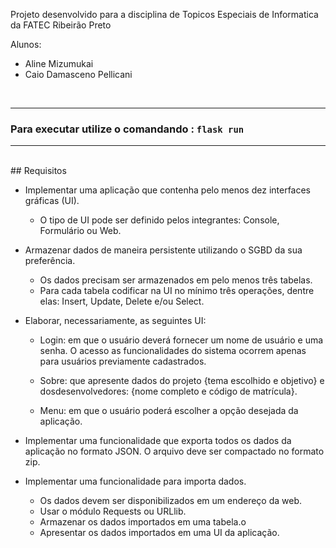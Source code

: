 Projeto desenvolvido para a disciplina de Topicos Especiais de Informatica da FATEC Ribeirão Preto

Alunos:
* Aline Mizumukai
* Caio Damasceno Pellicani

<br>

---

### Para executar utilize o comandando : `flask run`

---

<br>
## Requisitos

* Implementar uma aplicação que contenha pelo menos dez interfaces gráficas (UI).
    - O tipo de UI pode ser definido pelos integrantes: Console, Formulário ou Web.

* Armazenar dados de maneira persistente utilizando o SGBD da sua preferência.
    - Os dados precisam ser armazenados em pelo menos três tabelas.
    - Para cada tabela codificar na UI no mínimo três operações, dentre elas: Insert, Update, Delete e/ou Select.

* Elaborar, necessariamente, as seguintes UI:
    - Login: em que o usuário deverá fornecer um  nome de usuário  e uma  senha. O acesso as funcionalidades do sistema ocorrem apenas para usuários previamente cadastrados.

    - Sobre:   que   apresente   dados   do   projeto   {tema   escolhido   e   objetivo}   e   dosdesenvolvedores: {nome completo e código de matrícula}.

    - Menu: em que o usuário poderá escolher a opção desejada da aplicação.

* Implementar uma funcionalidade que exporta todos os dados da aplicação no formato JSON. O arquivo deve ser compactado no formato zip.

* Implementar uma funcionalidade para importa dados.
    - Os dados devem ser disponibilizados em um endereço da web.
    - Usar o módulo Requests ou URLlib.
    - Armazenar os dados importados em uma tabela.o
    - Apresentar os dados importados em uma UI da aplicação.